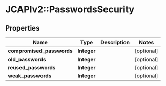 # JCAPIv2::PasswordsSecurity

## Properties
Name | Type | Description | Notes
------------ | ------------- | ------------- | -------------
**compromised_passwords** | **Integer** |  | [optional] 
**old_passwords** | **Integer** |  | [optional] 
**reused_passwords** | **Integer** |  | [optional] 
**weak_passwords** | **Integer** |  | [optional] 

